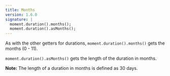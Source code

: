```yaml
---
title: Months
version: 1.6.0
signature: |
  moment.duration().months();
  moment.duration().asMonths();
---
```



As with the other getters for durations, `moment.duration().months()` gets the months (0 - 11).

`moment.duration().asMonths()` gets the length of the duration in months.

**Note:** The length of a duration in months is defined as 30 days.
